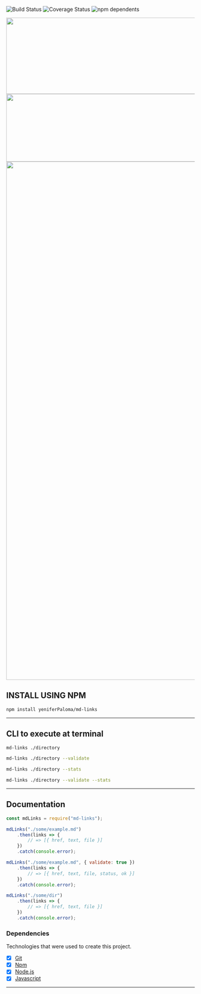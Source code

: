 
![Build Status](https://img.shields.io/badge/nodeJs-100%25-green) ![Coverage Status](https://img.shields.io/badge/coverage-100%25-magenta) ![npm dependents](https://img.shields.io/badge/dependencias-4-pink)
<section align="center">
  <img width="593" height="203"  src="https://storage.googleapis.com/md-links/titleRMC.png">
</section>
<section align="center">
  <img width="1500" height="180" src="https://storage.googleapis.com/md-links/pMD.png">
</section>
<section align="center">
  <img width="972" height="1380" src="https://storage.googleapis.com/md-links/fcFinal.png">
</section>



## INSTALL USING NPM
```bash
npm install yeniferPaloma/md-links
```
<!-- <section align="center">![ttystudio GIF](https://raw.githubusercontent.com/chjj/ttystudio/master/img/example.gif)</section> -->

---

## CLI to execute at terminal
```bash
md-links ./directory

md-links ./directory --validate

md-links ./directory --stats

md-links ./directory --validate --stats
```
<!-- ![ttystudio GIF](https://raw.githubusercontent.com/chjj/ttystudio/master/img/example.gif) -->

---
## Documentation
```javascript
const mdLinks = require("md-links");

mdLinks("./some/example.md")
    .then(links => {
        // => [{ href, text, file }]
    })
    .catch(console.error);

mdLinks("./some/example.md", { validate: true })
    .then(links => {
        // => [{ href, text, file, status, ok }]
    })
    .catch(console.error);

mdLinks("./some/dir")
    .then(links => {
        // => [{ href, text, file }]
    })
    .catch(console.error);
```

### Dependencies

Technologies that were used to create this project.

- [x] [Git](https://github.com/yeniferPaloma?tab=repositories)
- [x] [Npm](https://docs.npmjs.com/cli-documentation/)
- [x] [Node.js](https://nodejs.org/es/)
- [x] [Javascript](https://developer.mozilla.org/es/docs/Web/JavaScript)

---
